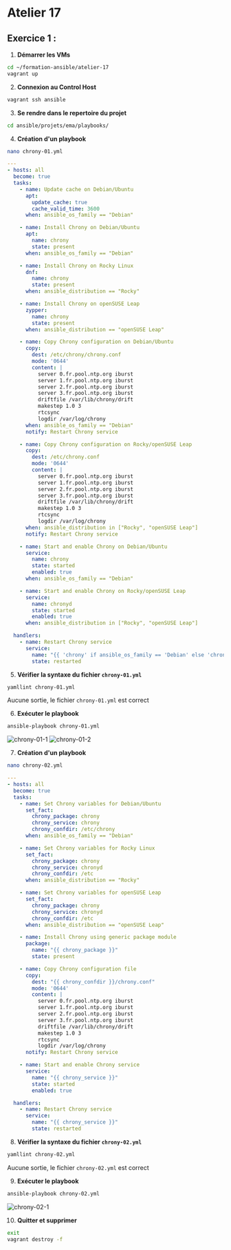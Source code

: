 # Atelier 17

## Exercice 1 : 

1. **Démarrer les VMs**  
```bash
cd ~/formation-ansible/atelier-17
vagrant up
```

2. **Connexion au Control Host**
```bash
vagrant ssh ansible
```

3. **Se rendre dans le repertoire du projet**
```bash
cd ansible/projets/ema/playbooks/
```

4. **Création d'un playbook**
```bash
nano chrony-01.yml
```
```yml
---
- hosts: all
  become: true
  tasks:
    - name: Update cache on Debian/Ubuntu
      apt:
        update_cache: true
        cache_valid_time: 3600
      when: ansible_os_family == "Debian"

    - name: Install Chrony on Debian/Ubuntu
      apt:
        name: chrony
        state: present
      when: ansible_os_family == "Debian"

    - name: Install Chrony on Rocky Linux
      dnf:
        name: chrony
        state: present
      when: ansible_distribution == "Rocky"

    - name: Install Chrony on openSUSE Leap
      zypper:
        name: chrony
        state: present
      when: ansible_distribution == "openSUSE Leap"

    - name: Copy Chrony configuration on Debian/Ubuntu
      copy:
        dest: /etc/chrony/chrony.conf
        mode: '0644'
        content: |
          server 0.fr.pool.ntp.org iburst
          server 1.fr.pool.ntp.org iburst
          server 2.fr.pool.ntp.org iburst
          server 3.fr.pool.ntp.org iburst
          driftfile /var/lib/chrony/drift
          makestep 1.0 3
          rtcsync
          logdir /var/log/chrony
      when: ansible_os_family == "Debian"
      notify: Restart Chrony service

    - name: Copy Chrony configuration on Rocky/openSUSE Leap
      copy:
        dest: /etc/chrony.conf
        mode: '0644'
        content: |
          server 0.fr.pool.ntp.org iburst
          server 1.fr.pool.ntp.org iburst
          server 2.fr.pool.ntp.org iburst
          server 3.fr.pool.ntp.org iburst
          driftfile /var/lib/chrony/drift
          makestep 1.0 3
          rtcsync
          logdir /var/log/chrony
      when: ansible_distribution in ["Rocky", "openSUSE Leap"]
      notify: Restart Chrony service

    - name: Start and enable Chrony on Debian/Ubuntu
      service:
        name: chrony
        state: started
        enabled: true
      when: ansible_os_family == "Debian"

    - name: Start and enable Chrony on Rocky/openSUSE Leap
      service:
        name: chronyd
        state: started
        enabled: true
      when: ansible_distribution in ["Rocky", "openSUSE Leap"]

  handlers:
    - name: Restart Chrony service
      service:
        name: "{{ 'chrony' if ansible_os_family == 'Debian' else 'chronyd' }}"
        state: restarted
```

5. **Vérifier la syntaxe du fichier `chrony-01.yml`**
```bash
yamllint chrony-01.yml
```
Aucune sortie, le fichier `chrony-01.yml` est correct

6. **Exécuter le playbook**
```bash
ansible-playbook chrony-01.yml
```
![chrony-01-1](assets/chrony-01-1.png)
![chrony-01-2](assets/chrony-01-2.png)

7. **Création d'un playbook**
```bash
nano chrony-02.yml
```
```yml
---
- hosts: all
  become: true
  tasks:
    - name: Set Chrony variables for Debian/Ubuntu
      set_fact:
        chrony_package: chrony
        chrony_service: chrony
        chrony_confdir: /etc/chrony
      when: ansible_os_family == "Debian"

    - name: Set Chrony variables for Rocky Linux
      set_fact:
        chrony_package: chrony
        chrony_service: chronyd
        chrony_confdir: /etc
      when: ansible_distribution == "Rocky"

    - name: Set Chrony variables for openSUSE Leap
      set_fact:
        chrony_package: chrony
        chrony_service: chronyd
        chrony_confdir: /etc
      when: ansible_distribution == "openSUSE Leap"

    - name: Install Chrony using generic package module
      package:
        name: "{{ chrony_package }}"
        state: present

    - name: Copy Chrony configuration file
      copy:
        dest: "{{ chrony_confdir }}/chrony.conf"
        mode: '0644'
        content: |
          server 0.fr.pool.ntp.org iburst
          server 1.fr.pool.ntp.org iburst
          server 2.fr.pool.ntp.org iburst
          server 3.fr.pool.ntp.org iburst
          driftfile /var/lib/chrony/drift
          makestep 1.0 3
          rtcsync
          logdir /var/log/chrony
      notify: Restart Chrony service

    - name: Start and enable Chrony service
      service:
        name: "{{ chrony_service }}"
        state: started
        enabled: true

  handlers:
    - name: Restart Chrony service
      service:
        name: "{{ chrony_service }}"
        state: restarted
```

8. **Vérifier la syntaxe du fichier `chrony-02.yml`**
```bash
yamllint chrony-02.yml
```
Aucune sortie, le fichier `chrony-02.yml` est correct

9. **Exécuter le playbook**
```bash
ansible-playbook chrony-02.yml
```
![chrony-02-1](assets/chrony-02-1.png)

10. **Quitter et supprimer**
```bash
exit
vagrant destroy -f
```
